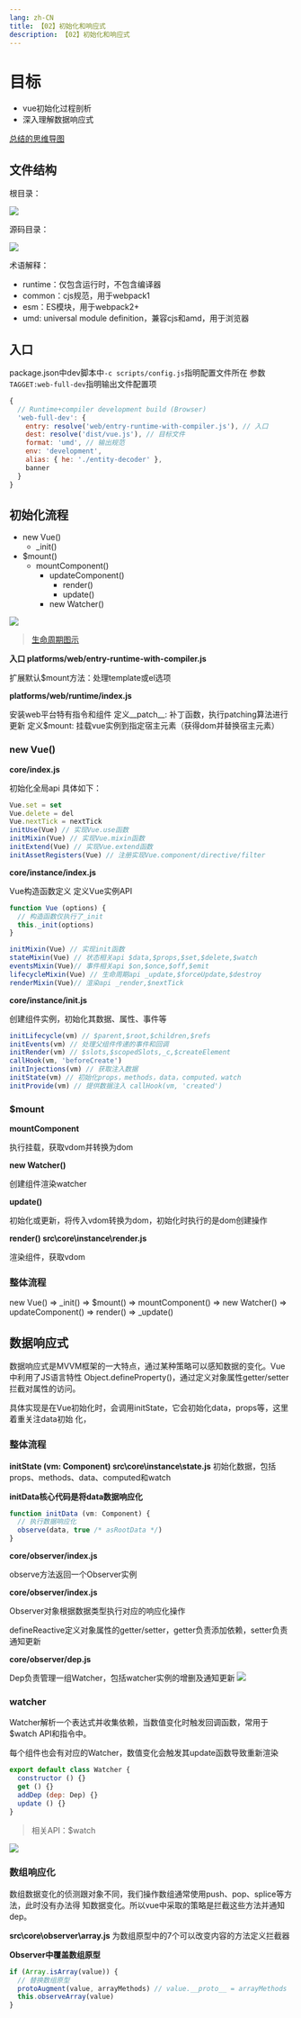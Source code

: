 ```yaml
---
lang: zh-CN
title: 【02】初始化和响应式
description: 【02】初始化和响应式
---
```


# 目标
+ vue初始化过程剖析
+ 深入理解数据响应式

[总结的思维导图](https://www.processon.com/mindmap/64d391ece55181435686cc5f)

## 文件结构
根目录：

![](vue_02imgs/img-1.png)

源码目录：

![](vue_02imgs/img-2.png)

术语解释：
+ runtime：仅包含运行时，不包含编译器
+ common：cjs规范，用于webpack1
+ esm：ES模块，用于webpack2+
+ umd: universal module definition，兼容cjs和amd，用于浏览器

## 入口
package.json中dev脚本中`-c scripts/config.js`指明配置文件所在
参数`TAGGET:web-full-dev`指明输出文件配置项
```js
{
  // Runtime+compiler development build (Browser)
  'web-full-dev': {
    entry: resolve('web/entry-runtime-with-compiler.js'), // 入口
    dest: resolve('dist/vue.js'), // 目标文件
    format: 'umd', // 输出规范
    env: 'development',
    alias: { he: './entity-decoder' },
    banner
  }
}
```

## 初始化流程
+ new Vue()
  + _init()
+ $mount()
  + mountComponent()
    + updateComponent()
      + render()
      + update()
    + new Watcher()

![](./vue_02imgs/img-3.png)
> [生命周期图示](https://v2.cn.vuejs.org/v2/guide/instance.html)

**入口 platforms/web/entry-runtime-with-compiler.js**

扩展默认$mount方法：处理template或el选项

**platforms/web/runtime/index.js**

安装web平台特有指令和组件
定义__patch__: 补丁函数，执行patching算法进行更新
定义$mount: 挂载vue实例到指定宿主元素（获得dom并替换宿主元素）

### new Vue()
**core/index.js**

初始化全局api
具体如下：
```js
Vue.set = set
Vue.delete = del
Vue.nextTick = nextTick
initUse(Vue) // 实现Vue.use函数
initMixin(Vue) // 实现Vue.mixin函数
initExtend(Vue) // 实现Vue.extend函数
initAssetRegisters(Vue) // 注册实现Vue.component/directive/filter
```

**core/instance/index.js**

Vue构造函数定义
定义Vue实例API
```js
function Vue (options) {
  // 构造函数仅执行了_init
  this._init(options)
}

initMixin(Vue) // 实现init函数
stateMixin(Vue) // 状态相关api $data,$props,$set,$delete,$watch
eventsMixin(Vue)// 事件相关api $on,$once,$off,$emit
lifecycleMixin(Vue) // 生命周期api _update,$forceUpdate,$destroy
renderMixin(Vue)// 渲染api _render,$nextTick
```

**core/instance/init.js**

创建组件实例，初始化其数据、属性、事件等
```js
initLifecycle(vm) // $parent,$root,$children,$refs
initEvents(vm) // 处理父组件传递的事件和回调 
initRender(vm) // $slots,$scopedSlots,_c,$createElement
callHook(vm, 'beforeCreate')
initInjections(vm) // 获取注入数据
initState(vm) // 初始化props，methods，data，computed，watch 
initProvide(vm) // 提供数据注入 callHook(vm, 'created')
```

### $mount
**mountComponent**

执行挂载，获取vdom并转换为dom

**new Watcher()**

创建组件渲染watcher

**update()**

初始化或更新，将传入vdom转换为dom，初始化时执行的是dom创建操作

**render() src\core\instance\render.js**

渲染组件，获取vdom

### 整体流程

new Vue() => _init() => $mount() => mountComponent() =>
new Watcher() => updateComponent() => render() => _update()

## 数据响应式

数据响应式是MVVM框架的一大特点，通过某种策略可以感知数据的变化。Vue中利用了JS语言特性
Object.defineProperty()，通过定义对象属性getter/setter拦截对属性的访问。

具体实现是在Vue初始化时，会调用initState，它会初始化data，props等，这里着重关注data初始
化，

### 整体流程

**initState (vm: Component) src\core\instance\state.js**
初始化数据，包括props、methods、data、computed和watch

**initData核心代码是将data数据响应化**
```js
function initData (vm: Component) {
  // 执行数据响应化
  observe(data, true /* asRootData */)
}
```

**core/observer/index.js**

observe方法返回一个Observer实例

**core/observer/index.js**

Observer对象根据数据类型执行对应的响应化操作

defineReactive定义对象属性的getter/setter，getter负责添加依赖，setter负责通知更新

**core/observer/dep.js**

Dep负责管理一组Watcher，包括watcher实例的增删及通知更新
![](./vue_02imgs/img-4.png)

### watcher
Watcher解析一个表达式并收集依赖，当数值变化时触发回调函数，常用于$watch API和指令中。

每个组件也会有对应的Watcher，数值变化会触发其update函数导致重新渲染
```js
export default class Watcher { 
  constructor () {}
  get () {}
  addDep (dep: Dep) {} 
  update () {}
}
```
> 相关API：$watch

![](./vue_02imgs/img-5.png)

### 数组响应化
数组数据变化的侦测跟对象不同，我们操作数组通常使用push、pop、splice等方法，此时没有办法得
知数据变化。所以vue中采取的策略是拦截这些方法并通知dep。

**src\core\observer\array.js**
为数组原型中的7个可以改变内容的方法定义拦截器

**Observer中覆盖数组原型**
```js
if (Array.isArray(value)) {
  // 替换数组原型
  protoAugment(value, arrayMethods) // value.__proto__ = arrayMethods
  this.observeArray(value)
}
```

